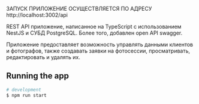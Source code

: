 
<p>ЗАПУСК ПРИЛОЖЕНИЕ ОСУЩЕСТВЛЯЕТСЯ ПО АДРЕСУ http://localhost:3002/api </p>

<p>REST API приложение, написанное на TypeScript с использованием NestJS и СУБД PostgreSQL. Более того, добавлен open API swagger.</p>
<p>Приложение предоставляет возможность управлять данными клиентов и фотографов, также создавать заявки на фотосессии, просматривать, редактировать и удалять их.</p>




## Running the app

```bash
# development
$ npm run start

